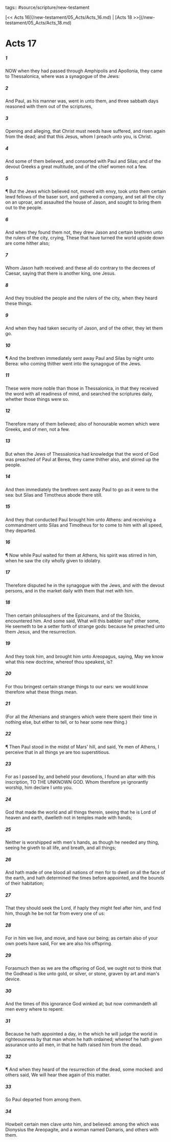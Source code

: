 tags:: #source/scripture/new-testament

[<< Acts 16[(/new-testament/05_Acts/Acts_16.md) | [Acts 18 >>[(/new-testament/05_Acts/Acts_18.md)

# Acts 17

##### 1

NOW when they had passed through Amphipolis and Apollonia, they came to Thessalonica, where was a synagogue of the Jews:

##### 2

And Paul, as his manner was, went in unto them, and three sabbath days reasoned with them out of the scriptures,

##### 3

Opening and alleging, that Christ must needs have suffered, and risen again from the dead; and that this Jesus, whom I preach unto you, is Christ.

##### 4

And some of them believed, and consorted with Paul and Silas; and of the devout Greeks a great multitude, and of the chief women not a few.

##### 5

¶ But the Jews which believed not, moved with envy, took unto them certain lewd fellows of the baser sort, and gathered a company, and set all the city on an uproar, and assaulted the house of Jason, and sought to bring them out to the people.

##### 6

And when they found them not, they drew Jason and certain brethren unto the rulers of the city, crying, These that have turned the world upside down are come hither also;

##### 7

Whom Jason hath received: and these all do contrary to the decrees of Caesar, saying that there is another king, one Jesus.

##### 8

And they troubled the people and the rulers of the city, when they heard these things.

##### 9

And when they had taken security of Jason, and of the other, they let them go.

##### 10

¶ And the brethren immediately sent away Paul and Silas by night unto Berea: who coming thither went into the synagogue of the Jews.

##### 11

These were more noble than those in Thessalonica, in that they received the word with all readiness of mind, and searched the scriptures daily, whether those things were so.

##### 12

Therefore many of them believed; also of honourable women which were Greeks, and of men, not a few.

##### 13

But when the Jews of Thessalonica had knowledge that the word of God was preached of Paul at Berea, they came thither also, and stirred up the people.

##### 14

And then immediately the brethren sent away Paul to go as it were to the sea: but Silas and Timotheus abode there still.

##### 15

And they that conducted Paul brought him unto Athens: and receiving a commandment unto Silas and Timotheus for to come to him with all speed, they departed.

##### 16

¶ Now while Paul waited for them at Athens, his spirit was stirred in him, when he saw the city wholly given to idolatry.

##### 17

Therefore disputed he in the synagogue with the Jews, and with the devout persons, and in the market daily with them that met with him.

##### 18

Then certain philosophers of the Epicureans, and of the Stoicks, encountered him. And some said, What will this babbler say? other some, He seemeth to be a setter forth of strange gods: because he preached unto them Jesus, and the resurrection.

##### 19

And they took him, and brought him unto Areopagus, saying, May we know what this new doctrine, whereof thou speakest, is?

##### 20

For thou bringest certain strange things to our ears: we would know therefore what these things mean.

##### 21

(For all the Athenians and strangers which were there spent their time in nothing else, but either to tell, or to hear some new thing.)

##### 22

¶ Then Paul stood in the midst of Mars' hill, and said, Ye men of Athens, I perceive that in all things ye are too superstitious.

##### 23

For as I passed by, and beheld your devotions, I found an altar with this inscription, TO THE UNKNOWN GOD. Whom therefore ye ignorantly worship, him declare I unto you.

##### 24

God that made the world and all things therein, seeing that he is Lord of heaven and earth, dwelleth not in temples made with hands;

##### 25

Neither is worshipped with men's hands, as though he needed any thing, seeing he giveth to all life, and breath, and all things;

##### 26

And hath made of one blood all nations of men for to dwell on all the face of the earth, and hath determined the times before appointed, and the bounds of their habitation;

##### 27

That they should seek the Lord, if haply they might feel after him, and find him, though he be not far from every one of us:

##### 28

For in him we live, and move, and have our being; as certain also of your own poets have said, For we are also his offspring.

##### 29

Forasmuch then as we are the offspring of God, we ought not to think that the Godhead is like unto gold, or silver, or stone, graven by art and man's device.

##### 30

And the times of this ignorance God winked at; but now commandeth all men every where to repent:

##### 31

Because he hath appointed a day, in the which he will judge the world in righteousness by that man whom he hath ordained; whereof he hath given assurance unto all men, in that he hath raised him from the dead.

##### 32

¶ And when they heard of the resurrection of the dead, some mocked: and others said, We will hear thee again of this matter.

##### 33

So Paul departed from among them.

##### 34

Howbeit certain men clave unto him, and believed: among the which was Dionysius the Areopagite, and a woman named Damaris, and others with them.
